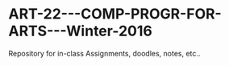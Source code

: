 # ART-22---COMP-PROGR-FOR-ARTS---Winter-2016
Repository for in-class Assignments, doodles, notes, etc..
